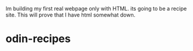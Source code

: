 Im building my first real webpage only with HTML. its going to be a recipe site. This will prove that I have html somewhat down.
# odin-recipes
